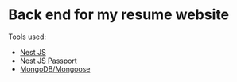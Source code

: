 # Back end for my resume website
Tools used: 
* [Nest JS](https://github.com/nestjs)
* [Nest JS Passport](https://github.com/nestjs/passport)
* [MongoDB/Mongoose](https://github.com/nestjs/mongoose)

